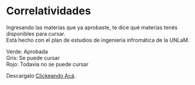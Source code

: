 # Correlatividades
Ingresando las materias que ya aprobaste, te dice qué materias tenés disponibles para cursar. <br/>
Está hecho con el plan de estudios de ingeniería infromática de la UNLaM.

Verde: Aprobada <br/> 
Gris: Se puede cursar <br/> 
Rojo: Todavia no se puede cursar <br/> 

Descargalo [Clickeando Acá](https://github.com/Diegomastro/materias-correlatividades/releases/download/v1.0/correlatividades.exe).
